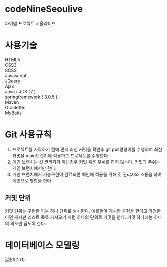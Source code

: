 # codeNineSeoulive
파이널 프로젝트 서울라이브

# 사용기술
HTML5 <br>
CSS3 <br>
SCSS <br>
Javascript <br>
JQuery <br>
Ajax <br>
Java ( JDK 17 ) <br>
springframework ( 3.0.5 ) <br>
Maven <br>
Oracle19c <br>
MyBatis <br>

# Git 사용규칙
1. 프로젝트를 시작하기 전에 먼저 최신 커밋을 확인후 git pull명령어를 수행하여 최신 커밋을 main브랜치에 적용하고 프로젝트를 수행한다.
2. 메인 브랜치는 깃 관리자가 아닌경우 커밋 혹은 푸쉬를 하지 않는다. 커밋과 푸쉬는 개인 브랜치에서만 한다.
3. 개인 브랜치에서 기능구현이 완료되면 메인에 적용을 위해 깃 관리자와 소통을 하여 메인으로 병합을 한다.

## 커밋 단위
커밋 단위는 구현한 기능 하나 단위로 실시한다. 예를들어 게시판 구현을 한다고 가정한다면 게시판 리스트 목록 가져오기 처럼 하나의 단위로 커밋을 한다.
커밋 하나에는 하나의 의도만 담도록 한다.




# 데이터베이스 모델링

![ERD (1)](https://github.com/dlehddud60/codeNineSeoulive/assets/118661756/622cf425-16e3-4f12-85e1-715d59b09dab)